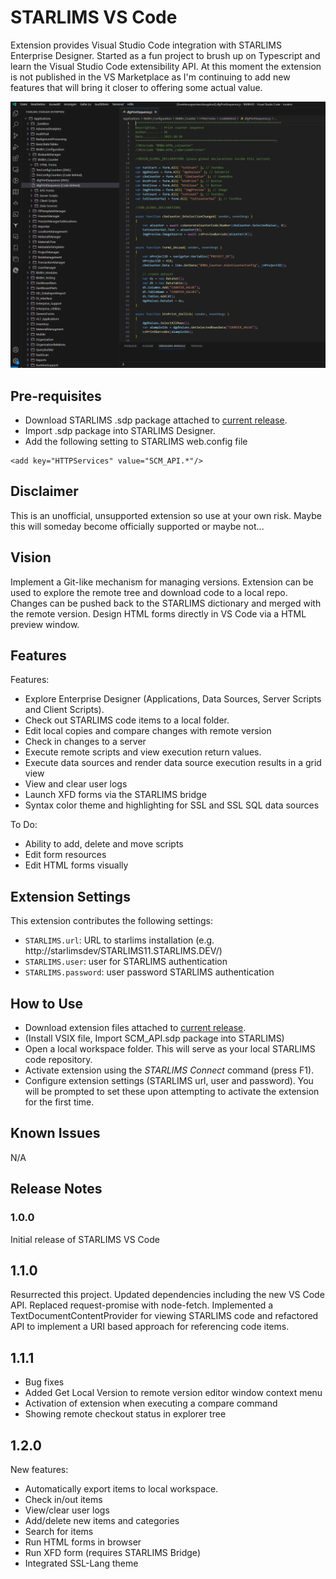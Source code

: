 # STARLIMS VS Code

Extension provides Visual Studio Code integration with STARLIMS Enterprise Designer. Started as a fun project to brush up on Typescript and learn the Visual Studio Code extensibility API. At this moment the extension is not published in the VS Marketplace as I'm continuing to add new features that will bring it closer to offering some actual value.

![STARLIMS VS Code Screenshot](resources/screenshot.png)

## Pre-requisites

- Download STARLIMS .sdp package attached to [current release](https://github.com/mariuspopovici/starlimsvscode/releases).
- Import .sdp package into STARLIMS Designer.
- Add the following setting to STARLIMS web.config file

```
<add key="HTTPServices" value="SCM_API.*"/>
```

## Disclaimer

This is an unofficial, unsupported extension so use at your own risk. Maybe this will someday become officially supported or maybe not...

## Vision

Implement a Git-like mechanism for managing versions. Extension can be used to explore the remote tree and download code to a local repo.
Changes can be pushed back to the STARLIMS dictionary and merged with the remote version.
Design HTML forms directly in VS Code via a HTML preview window.

## Features

Features:

- Explore Enterprise Designer (Applications, Data Sources, Server Scripts and Client Scripts).
- Check out STARLIMS code items to a local folder.
- Edit local copies and compare changes with remote version
- Check in changes to a server
- Execute remote scripts and view execution return values.
- Execute data sources and render data source execution results in a grid view
- View and clear user logs
- Launch XFD forms via the STARLIMS bridge
- Syntax color theme and highlighting for SSL and SSL SQL data sources

To Do:

- Ability to add, delete and move scripts
- Edit form resources
- Edit HTML forms visually

## Extension Settings

This extension contributes the following settings:

- `STARLIMS.url`: URL to starlims installation (e.g. http://starlimsdev/STARLIMS11.STARLIMS.DEV/)
- `STARLIMS.user`: user for STARLIMS authentication
- `STARLIMS.password`: user password STARLIMS authentication

## How to Use

- Download extension files attached to [current release](https://github.com/MrDoe/starlimsvscode/releases).
- (Install VSIX file, Import SCM_API.sdp package into STARLIMS)
- Open a local workspace folder. This will serve as your local STARLIMS code repository.
- Activate extension using the _STARLIMS Connect_ command (press F1).
- Configure extension settings (STARLIMS url, user and password). You will be prompted to set these upon attempting to activate the extension for the first time.

## Known Issues

N/A

## Release Notes

### 1.0.0

Initial release of STARLIMS VS Code

## 1.1.0

Resurrected this project. Updated dependencies including the new VS Code API.
Replaced request-promise with node-fetch.
Implemented a TextDocumentContentProvider for viewing STARLIMS code and refactored API to implement a URI based approach for referencing code items.

## 1.1.1

- Bug fixes
- Added Get Local Version to remote version editor window context menu
- Activation of extension when executing a compare command
- Showing remote checkout status in explorer tree

## 1.2.0

New features:

- Automatically export items to local workspace.
- Check in/out items
- View/clear user logs
- Add/delete new items and categories
- Search for items
- Run HTML forms in browser
- Run XFD form (requires STARLIMS Bridge)
- Integrated SSL-Lang theme
